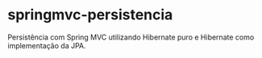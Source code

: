 # springmvc-persistencia
Persistência com Spring MVC utilizando Hibernate puro e Hibernate como implementação da JPA.

